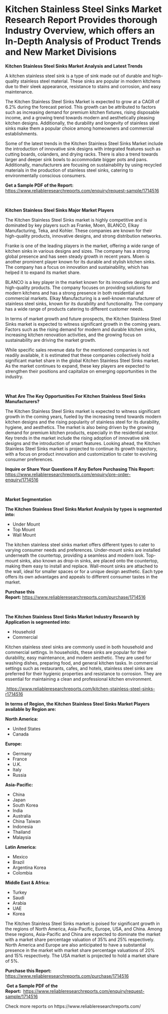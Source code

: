 <p><h1>Kitchen Stainless Steel Sinks Market Research Report Provides thorough Industry Overview, which offers an In-Depth Analysis of Product Trends and New Market Divisions</h1></p><p><strong>Kitchen Stainless Steel Sinks Market Analysis and Latest Trends</strong></p>
<p><p>A kitchen stainless steel sink is a type of sink made out of durable and high-quality stainless steel material. These sinks are popular in modern kitchens due to their sleek appearance, resistance to stains and corrosion, and easy maintenance.</p><p>The Kitchen Stainless Steel Sinks Market is expected to grow at a CAGR of 6.2% during the forecast period. This growth can be attributed to factors such as increasing demand for premium kitchen fixtures, rising disposable income, and a growing trend towards modern and aesthetically pleasing kitchen designs. Additionally, the durability and longevity of stainless steel sinks make them a popular choice among homeowners and commercial establishments.</p><p>Some of the latest trends in the Kitchen Stainless Steel Sinks Market include the introduction of innovative sink designs with integrated features such as cutting boards, colanders, and drying racks. There is also a trend towards larger and deeper sink bowls to accommodate bigger pots and pans. Additionally, manufacturers are focusing on sustainability by using recycled materials in the production of stainless steel sinks, catering to environmentally conscious consumers.</p></p>
<p><strong>Get a Sample PDF of the Report:&nbsp;</strong> <a href="https://www.reliableresearchreports.com/enquiry/request-sample/1714516">https://www.reliableresearchreports.com/enquiry/request-sample/1714516</a></p>
<p>&nbsp;</p>
<p><strong>Kitchen Stainless Steel Sinks Major Market Players</strong></p>
<p><p>The Kitchen Stainless Steel Sinks market is highly competitive and is dominated by key players such as Franke, Moen, BLANCO, Elkay Manufacturing, Teka, and Kohler. These companies are known for their high-quality products, innovative designs, and strong distribution networks.</p><p>Franke is one of the leading players in the market, offering a wide range of kitchen sinks in various designs and sizes. The company has a strong global presence and has seen steady growth in recent years. Moen is another prominent player known for its durable and stylish kitchen sinks. The company has a focus on innovation and sustainability, which has helped it to expand its market share.</p><p>BLANCO is a key player in the market known for its innovative designs and high-quality products. The company focuses on providing solutions for modern kitchens and has a strong presence in both residential and commercial markets. Elkay Manufacturing is a well-known manufacturer of stainless steel sinks, known for its durability and functionality. The company has a wide range of products catering to different customer needs.</p><p>In terms of market growth and future prospects, the Kitchen Stainless Steel Sinks market is expected to witness significant growth in the coming years. Factors such as the rising demand for modern and durable kitchen sinks, increasing kitchen renovation activities, and the growing focus on sustainability are driving the market growth.</p><p>While specific sales revenue data for the mentioned companies is not readily available, it is estimated that these companies collectively hold a significant market share in the global Kitchen Stainless Steel Sinks market. As the market continues to expand, these key players are expected to strengthen their positions and capitalize on emerging opportunities in the industry.</p></p>
<p>&nbsp;</p>
<p><strong>What Are The Key Opportunities For Kitchen Stainless Steel Sinks Manufacturers?</strong></p>
<p><p>The Kitchen Stainless Steel Sinks market is expected to witness significant growth in the coming years, fueled by the increasing trend towards modern kitchen designs and the rising popularity of stainless steel for its durability, hygiene, and aesthetics. The market is also being driven by the growing demand for premium kitchen products, especially in the residential sector. Key trends in the market include the rising adoption of innovative sink designs and the introduction of smart features. Looking ahead, the Kitchen Stainless Steel Sinks market is projected to continue its growth trajectory, with a focus on product innovation and customization to cater to evolving consumer preferences.</p></p>
<p><strong>Inquire or Share Your Questions If Any Before Purchasing This Report:</strong> <a href="https://www.reliableresearchreports.com/enquiry/pre-order-enquiry/1714516">https://www.reliableresearchreports.com/enquiry/pre-order-enquiry/1714516</a></p>
<p>&nbsp;</p>
<p><strong>Market Segmentation</strong></p>
<p><strong>The Kitchen Stainless Steel Sinks Market Analysis by types is segmented into:</strong></p>
<p><ul><li>Under Mount</li><li>Top Mount</li><li>Wall Mount</li></ul></p>
<p><p>The kitchen stainless steel sinks market offers different types to cater to varying consumer needs and preferences. Under-mount sinks are installed underneath the countertop, providing a seamless and modern look. Top-mount sinks, also known as drop-in sinks, are placed onto the countertop, making them easy to install and replace. Wall-mount sinks are attached to the wall, ideal for smaller spaces or for a unique design aesthetic. Each type offers its own advantages and appeals to different consumer tastes in the market.</p></p>
<p><strong>Purchase this Report:&nbsp;</strong><a href="https://www.reliableresearchreports.com/purchase/1714516">https://www.reliableresearchreports.com/purchase/1714516</a></p>
<p>&nbsp;</p>
<p><strong>The Kitchen Stainless Steel Sinks Market Industry Research by Application is segmented into:</strong></p>
<p><ul><li>Household</li><li>Commercial</li></ul></p>
<p><p>Kitchen stainless steel sinks are commonly used in both household and commercial settings. In households, these sinks are popular for their durability, easy maintenance, and modern aesthetic. They are used for washing dishes, preparing food, and general kitchen tasks. In commercial settings such as restaurants, cafes, and hotels, stainless steel sinks are preferred for their hygienic properties and resistance to corrosion. They are essential for maintaining a clean and professional kitchen environment.</p></p>
<p><a href="https://www.reliableresearchreports.com/kitchen-stainless-steel-sinks-r1714516">&nbsp;https://www.reliableresearchreports.com/kitchen-stainless-steel-sinks-r1714516</a></p>
<p><strong>In terms of Region, the Kitchen Stainless Steel Sinks Market Players available by Region are:</strong></p>
<p>
    <p> <strong> North America: </strong>
        <ul>
            <li>United States</li>
            <li>Canada</li>
        </ul>
        </p> 
    <p> <strong> Europe: </strong>
        <ul>
            <li>Germany</li>
            <li>France</li>
            <li>U.K.</li>
            <li>Italy</li>
            <li>Russia</li>
        </ul>
        </p> 
    <p> <strong> Asia-Pacific: </strong>
        <ul>
            <li>China</li>
            <li>Japan</li>
            <li>South Korea</li>
            <li>India</li>
            <li>Australia</li>
            <li>China Taiwan</li>
            <li>Indonesia</li>
            <li>Thailand</li>
            <li>Malaysia</li>
        </ul>
        </p> 
    <p> <strong> Latin America: </strong>
        <ul>
            <li>Mexico</li>
            <li>Brazil</li>
            <li>Argentina Korea</li>
            <li>Colombia</li>
        </ul>
        </p> 
    <p> <strong> Middle East & Africa: </strong>
        <ul>
            <li>Turkey</li>
            <li>Saudi</li>
            <li>Arabia</li>
            <li>UAE</li>
            <li>Korea</li>
        </ul>
    </p>
    </p>
<p><p>The Kitchen Stainless Steel Sinks market is poised for significant growth in the regions of North America, Asia-Pacific, Europe, USA, and China. Among these regions, Asia-Pacific and China are expected to dominate the market with a market share percentage valuation of 35% and 25% respectively. North America and Europe are also anticipated to have a substantial presence in the market with market share percentage valuations of 20% and 15% respectively. The USA market is projected to hold a market share of 5%.</p></p>
<p><strong>Purchase this Report: </strong><a href="https://www.reliableresearchreports.com/purchase/1714516">https://www.reliableresearchreports.com/purchase/1714516</a></p>
<p>&nbsp;<strong>Get a Sample PDF of the Report:&nbsp;&nbsp;</strong><a href="https://www.reliableresearchreports.com/enquiry/request-sample/1714516">https://www.reliableresearchreports.com/enquiry/request-sample/1714516</a></p>
<p><strong></strong></p>
<p>Check more reports on https://www.reliableresearchreports.com/</p>